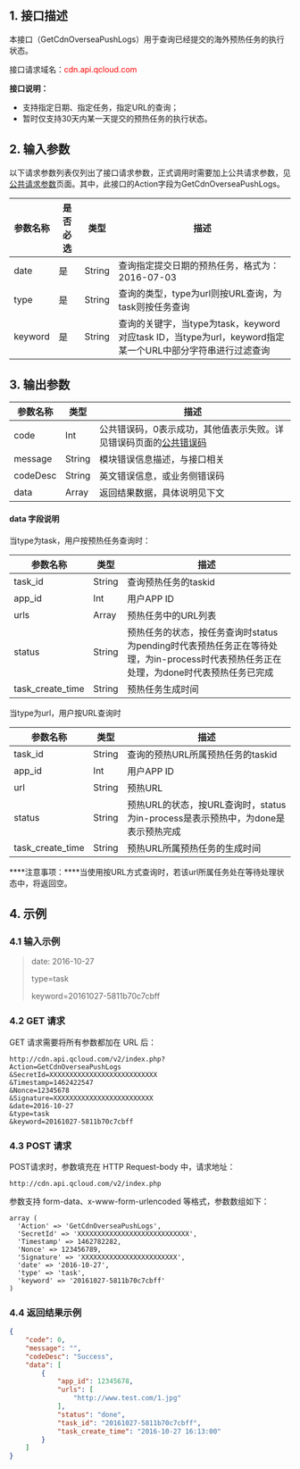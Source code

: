 ## 1. 接口描述

本接口（GetCdnOverseaPushLogs）用于查询已经提交的海外预热任务的执行状态。

接口请求域名：<font style="color:red">cdn.api.qcloud.com</font>

**接口说明：**

+ 支持指定日期、指定任务，指定URL的查询；
+ 暂时仅支持30天内某一天提交的预热任务的执行状态。


## 2. 输入参数
以下请求参数列表仅列出了接口请求参数，正式调用时需要加上公共请求参数，见[公共请求参数](http://tcecqpoc.fsphere.cn/doc/api/231/4473)页面。其中，此接口的Action字段为GetCdnOverseaPushLogs。

| 参数名称    | 是否必选 | 类型     | 描述                                       |
| ------- | ---- | ------ | ---------------------------------------- |
| date    | 是    | String | 查询指定提交日期的预热任务，格式为：2016-07-03             |
| type    | 是    | String | 查询的类型，type为url则按URL查询，为task则按任务查询        |
| keyword | 是    | String | 查询的关键字，当type为task，keyword对应task ID，当type为url，keyword指定某一个URL中部分字符串进行过滤查询 |

## 3. 输出参数

| 参数名称     | 类型     | 描述                                       |
| -------- | ------ | ---------------------------------------- |
| code     | Int    | 公共错误码，0表示成功，其他值表示失败。详见错误码页面的[公共错误码](http://tcecqpoc.fsphere.cn/doc/api/231/5078#1.-.E5.85.AC.E5.85.B1.E9.94.99.E8.AF.AF.E7.A0.81) |
| message  | String | 模块错误信息描述，与接口相关                           |
| codeDesc | String | 英文错误信息，或业务侧错误码                           |
| data     | Array  | 返回结果数据，具体说明见下文                           |

#### data 字段说明

当type为task，用户按预热任务查询时：

| 参数名称             | 类型     | 描述                                       |
| ---------------- | ------ | ---------------------------------------- |
| task_id          | String | 查询预热任务的taskid                            |
| app_id           | Int    | 用户APP ID                                 |
| urls             | Array  | 预热任务中的URL列表                              |
| status           | String | 预热任务的状态，按任务查询时status为pending时代表预热任务正在等待处理，为in-process时代表预热任务正在处理，为done时代表预热任务已完成 |
| task_create_time | String | 预热任务生成时间                                 |

当type为url，用户按URL查询时

| 参数名称             | 类型     | 描述                                       |
| ---------------- | ------ | ---------------------------------------- |
| task_id          | String | 查询的预热URL所属预热任务的taskid                    |
| app_id           | Int    | 用户APP ID                                 |
| url              | String | 预热URL                                    |
| status           | String | 预热URL的状态，按URL查询时，status为in-process是表示预热中，为done是表示预热完成 |
| task_create_time | String | 预热URL所属预热任务的生成时间                         |

****注意事项：****当使用按URL方式查询时，若该url所属任务处在等待处理状态中，将返回空。



## 4. 示例

### 4.1 输入示例

> date: 2016-10-27
>
> type=task
>
> keyword=20161027-5811b70c7cbff

### 4.2 GET 请求

GET 请求需要将所有参数都加在 URL 后：

```
http://cdn.api.qcloud.com/v2/index.php?
Action=GetCdnOverseaPushLogs
&SecretId=XXXXXXXXXXXXXXXXXXXXXXXXXXX
&Timestamp=1462422547
&Nonce=12345678
&Signature=XXXXXXXXXXXXXXXXXXXXXXXXX
&date=2016-10-27
&type=task
&keyword=20161027-5811b70c7cbff
```

### 4.3 POST 请求

POST请求时，参数填充在 HTTP Request-body 中，请求地址：

```
http://cdn.api.qcloud.com/v2/index.php
```

参数支持 form-data、x-www-form-urlencoded 等格式，参数数组如下：

```
array (
  'Action' => 'GetCdnOverseaPushLogs',
  'SecretId' => 'XXXXXXXXXXXXXXXXXXXXXXXXXXXX',
  'Timestamp' => 1462782282,
  'Nonce' => 123456789,
  'Signature' => 'XXXXXXXXXXXXXXXXXXXXXXXX',
  'date' => '2016-10-27',
  'type' => 'task',
  'keyword' => '20161027-5811b70c7cbff'
)
```

### 4.4 返回结果示例

```json
{
    "code": 0,
    "message": "",
    "codeDesc": "Success",
    "data": [
        {
            "app_id": 12345678,
            "urls": [
                "http://www.test.com/1.jpg"
            ],
            "status": "done",
            "task_id": "20161027-5811b70c7cbff",
            "task_create_time": "2016-10-27 16:13:00"
        }
    ]
}
```

